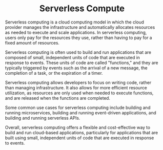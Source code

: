 <h1 align="center"> Serverless Compute </h1>

Serverless computing is a cloud computing model in which the cloud provider manages the infrastructure and automatically allocates resources as needed to execute and scale applications. In serverless computing, users only pay for the resources they use, rather than having to pay for a fixed amount of resources.

Serverless computing is often used to build and run applications that are composed of small, independent units of code that are executed in response to events. These units of code are called "functions," and they are typically triggered by events such as the arrival of a new message, the completion of a task, or the expiration of a timer.

Serverless computing allows developers to focus on writing code, rather than managing infrastructure. It also allows for more efficient resource utilization, as resources are only used when needed to execute functions, and are released when the functions are completed.

Some common use cases for serverless computing include building and running microservices, building and running event-driven applications, and building and running serverless APIs.

Overall, serverless computing offers a flexible and cost-effective way to build and run cloud-based applications, particularly for applications that are built using small, independent units of code that are executed in response to events.

